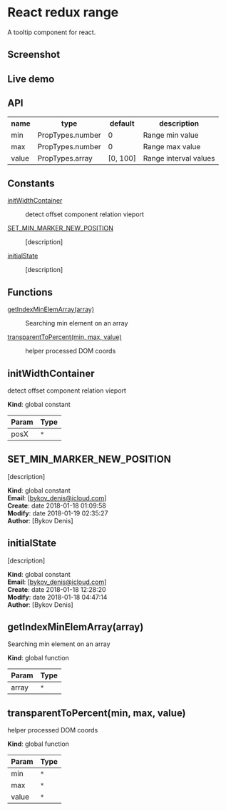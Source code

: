 <h1>React redux range</h1>

<p>A tooltip component for react.</p>

<h2>Screenshot</h2>
<h2>Live demo</h2>
<h2>API</h2>

<table>
  <tr>
    <th>name</th>
    <th>type</th>
    <th>default</th>
    <th>description</th>
  </tr>
  <tr>
    <td>min</td>
    <td>PropTypes.number</td>
    <td>0</td>
    <td>Range min value</td>
  </tr>
  <tr>
    <td>max</td>
    <td>PropTypes.number</td>
    <td>0</td>
    <td>Range max value</td>
  </tr>
  <tr>
    <td>value</td>
    <td>PropTypes.array</td>
    <td>[0, 100]</td>
    <td>Range interval values</td>
  </tr>
</table>

## Constants

<dl>
<dt><a href="#initWidthContainer">initWidthContainer</a></dt>
<dd><p>detect offset component relation vieport</p>
</dd>
<dt><a href="#SET_MIN_MARKER_NEW_POSITION">SET_MIN_MARKER_NEW_POSITION</a></dt>
<dd><p>[description]</p>
</dd>
<dt><a href="#initialState">initialState</a></dt>
<dd><p>[description]</p>
</dd>
</dl>

## Functions

<dl>
<dt><a href="#getIndexMinElemArray">getIndexMinElemArray(array)</a></dt>
<dd><p>Searching min element on an array</p>
</dd>
<dt><a href="#transparentToPercent">transparentToPercent(min, max, value)</a></dt>
<dd><p>helper processed DOM coords</p>
</dd>
</dl>

<a name="initWidthContainer"></a>

## initWidthContainer
detect offset component relation vieport

**Kind**: global constant  

| Param | Type |
| --- | --- |
| posX | <code>\*</code> | 

<a name="SET_MIN_MARKER_NEW_POSITION"></a>

## SET_MIN_MARKER_NEW_POSITION
[description]

**Kind**: global constant  
**Email**: [bykov_denis@icloud.com]  
**Create**: date 2018-01-18 01:09:58  
**Modify**: date 2018-01-19 02:35:27  
**Author**: [Bykov Denis]  
<a name="initialState"></a>

## initialState
[description]

**Kind**: global constant  
**Email**: [bykov_denis@icloud.com]  
**Create**: date 2018-01-18 12:28:20  
**Modify**: date 2018-01-18 04:47:14  
**Author**: [Bykov Denis]  
<a name="getIndexMinElemArray"></a>

## getIndexMinElemArray(array)
Searching min element on an array

**Kind**: global function  

| Param | Type |
| --- | --- |
| array | <code>\*</code> | 

<a name="transparentToPercent"></a>

## transparentToPercent(min, max, value)
helper processed DOM coords

**Kind**: global function  

| Param | Type |
| --- | --- |
| min | <code>\*</code> | 
| max | <code>\*</code> | 
| value | <code>\*</code> | 


